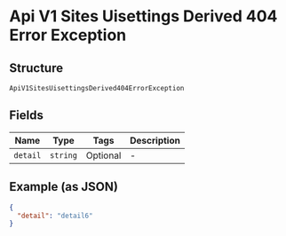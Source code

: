 
# Api V1 Sites Uisettings Derived 404 Error Exception

## Structure

`ApiV1SitesUisettingsDerived404ErrorException`

## Fields

| Name | Type | Tags | Description |
|  --- | --- | --- | --- |
| `detail` | `string` | Optional | - |

## Example (as JSON)

```json
{
  "detail": "detail6"
}
```


